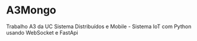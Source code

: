 # A3Mongo
Trabalho A3 da UC Sistema Distribuídos e Mobile - Sistema IoT com Python usando WebSocket e FastApi
